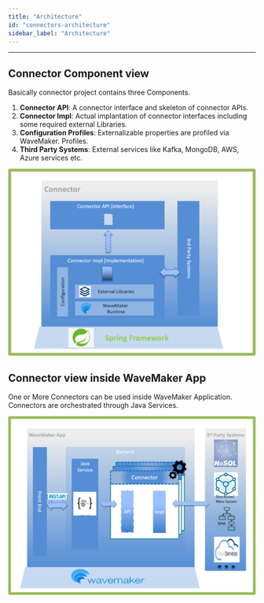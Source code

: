```yaml
---
title: "Architecture"
id: "connectors-architecture"
sidebar_label: "Architecture"
---
```

---

## Connector Component view

Basically connector project contains three Components.

1. **Connector API**: A connector interface and skeleton of connector APIs. 
2. **Connector Impl**: Actual implantation of connector interfaces including some required external Libraries.
3. **Configuration Profiles**: Externalizable properties are profiled via WaveMaker. Profiles. 
3. **Third Party Systems**: External services like Kafka, MongoDB, AWS, Azure services etc.

[![lftr_sel](/learn/assets/connector/ConnectorArchitecture.png)](/learn/assets/connector/ConnectorArchitecture.png)
<br>

## Connector view inside WaveMaker App
One or More Connectors can be used inside WaveMaker Application.
Connectors are orchestrated through Java Services.

[![lftr_sel](/learn/assets/connector/ConnectorInsideApp.png)](/learn/assets/connector/ConnectorInsideApp.png)



